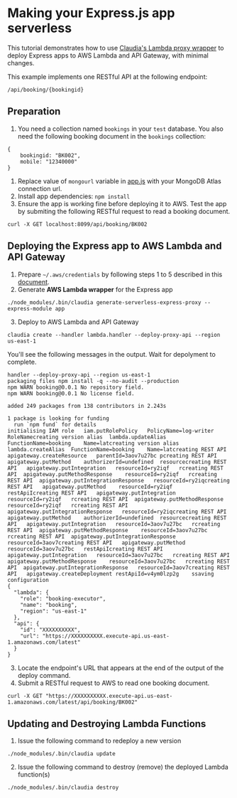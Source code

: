 # Making your Express.js app serverless
This tutorial demonstrates how to use [Claudia's Lambda proxy wrapper](https://claudiajs.com/tutorials/serverless-express.html) to deploy Express apps to AWS Lambda and API Gateway, with minimal changes.

This example implements one RESTful API at the following endpoint:
```
/api/booking/{bookingid}
```
## Preparation
1. You need a collection named `bookings` in your `test` database.  You also need the following booking document in the `bookings` collection:
```
{
    bookingid: "BK002",
    mobile: "12340000"
}
```
1. Replace value of `mongourl` variable in [app.js](app.js) with your MongoDB Atlas connection url.
1. Install app dependencies: `npm install`
1. Ensure the app is working fine before deploying it to AWS.  Test the app by submiting the following RESTful request to read a booking document.
```
curl -X GET localhost:8099/api/booking/BK002
```
## Deploying the Express app to AWS Lambda and API Gateway
1. Prepare `~/.aws/credentials` by following steps 1 to 5 described in this [document](../gender/README.md).
2. Generate **AWS Lambda wrapper** for the Express app
```
./node_modules/.bin/claudia generate-serverless-express-proxy --express-module app
```
3. Deploy to AWS Lambda and API Gateway
```
claudia create --handler lambda.handler --deploy-proxy-api --region us-east-1
```
You'll see the following messages in the output. Wait for depolyment to complete.
```
handler --deploy-proxy-api --region us-east-1
packaging files	npm install -q --no-audit --production
npm WARN booking@0.0.1 No repository field.
npm WARN booking@0.0.1 No license field.

added 249 packages from 138 contributors in 2.243s

1 package is looking for funding
  run `npm fund` for details
initialising IAM role	iam.putRolePolicy	PolicyName=log-writer	RoleNamecreating version alias	lambda.updateAlias	FunctionName=booking	Name=latcreating version alias	lambda.createAlias	FunctionName=booking	Name=latcreating REST API	apigateway.createResource	parentId=3aov7u27bc	pcreating REST API	apigateway.putMethod	authorizerId=undefined	resourcecreating REST API	apigateway.putIntegration	resourceId=ry2iqf	rcreating REST API	apigateway.putMethodResponse	resourceId=ry2iqf	rcreating REST API	apigateway.putIntegrationResponse	resourceId=ry2iqcreating REST API	apigateway.putMethod	resourceId=ry2iqf	restApiIcreating REST API	apigateway.putIntegration	resourceId=ry2iqf	rcreating REST API	apigateway.putMethodResponse	resourceId=ry2iqf	rcreating REST API	apigateway.putIntegrationResponse	resourceId=ry2iqcreating REST API	apigateway.putMethod	authorizerId=undefined	resourcecreating REST API	apigateway.putIntegration	resourceId=3aov7u27bc	rcreating REST API	apigateway.putMethodResponse	resourceId=3aov7u27bc	rcreating REST API	apigateway.putIntegrationResponse	resourceId=3aov7creating REST API	apigateway.putMethod	resourceId=3aov7u27bc	restApiIcreating REST API	apigateway.putIntegration	resourceId=3aov7u27bc	rcreating REST API	apigateway.putMethodResponse	resourceId=3aov7u27bc	rcreating REST API	apigateway.putIntegrationResponse	resourceId=3aov7creating REST API	apigateway.createDeployment	restApiId=v4ym0lzp2g	ssaving configuration
{
  "lambda": {
    "role": "booking-executor",
    "name": "booking",
    "region": "us-east-1"
  },
  "api": {
    "id": "XXXXXXXXXX",
    "url": "https://XXXXXXXXXX.execute-api.us-east-1.amazonaws.com/latest"
  }
}
```
3. Locate the endpoint's URL that appears at the end of the output of the deploy command.
4. Submit a RESTful request to AWS to read one booking document.
```
curl -X GET "https://XXXXXXXXXX.execute-api.us-east-1.amazonaws.com/latest/api/booking/BK002"
```
## Updating and Destroying Lambda Functions
1. Issue the following command to redeploy a new version
```
./node_modules/.bin/claudia update
```
2. Issue the following command to destroy (remove) the deployed Lambda function(s)
```
./node_modules/.bin/claudia destroy
```
